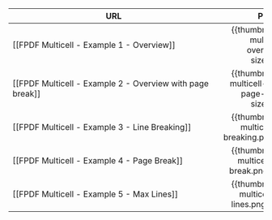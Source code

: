 | <div style="width:400px">URL</div> | <div style="width:200px">Preview</div> | 
| - |:-:|
| [[FPDF Multicell - Example 1 - Overview]] | {{thumbnail(example-multicell-1-overview.png, size=100)}} |
| [[FPDF Multicell - Example 2 - Overview with page break]] | {{thumbnail(example-multicell-2-overview-page-break.png, size=100)}} |
| [[FPDF Multicell - Example 3 - Line Breaking]] | {{thumbnail(example-multicell-3-line-breaking.png, size=100)}} |
| [[FPDF Multicell - Example 4 - Page Break]] | {{thumbnail(example-multicell-4-page-break.png, size=100)}} |
| [[FPDF Multicell - Example 5 - Max Lines]] | {{thumbnail(example-multicell-5-max-lines.png, size=100)}} |
